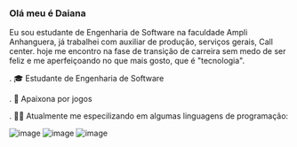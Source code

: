 ### Olá meu é Daiana
Eu sou estudante  de Engenharia de Software na faculdade Ampli Anhanguera, já trabalhei com auxiliar de produção, serviços gerais, Call center. hoje me encontro na fase de transição de carreira sem medo de ser feliz e me aperfeiçoando no que mais gosto, que é "tecnologia".



. 🎓️ Estudante de Engenharia de Software

. 🤖 Apaixona por jogos

. ✍🏾️ Atualmente me especilizando em algumas linguagens de programação:

   ![image](https://github.com/Daian-d/Daian-d/assets/124202818/0e0aa849-ff04-46ab-8f02-417d83e27cd6)
   ![image](https://github.com/Daian-d/Daian-d/assets/124202818/0363abcf-7571-46b9-8ad5-6f0baa80ec1e)
   ![image](https://github.com/Daian-d/Daian-d/assets/124202818/5b39b28a-a66a-4020-81dc-cb2977f13d3a)
   
          

   


    

          
          


          
          

          

    
            
 
    


          

